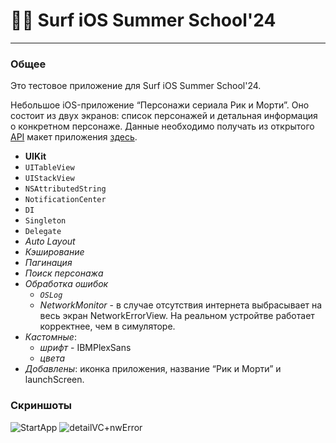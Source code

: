 # 🏄‍♂️ Surf iOS Summer School'24
---
### Общее
Это тестовое приложение для Surf iOS Summer School'24. 

 Небольшое iOS-приложение “Персонажи сериала Рик и Морти”. 
 Оно состоит из двух экранов: список персонажей и детальная информация о конкретном персонаже. Данные необходимо получать из открытого [API](https://rickandmortyapi.com/documentation)  макет приложения [здесь](https://www.figma.com/design/pItXdbTwIeswZksyvGZQNH/%D0%98%D1%82%D0%BE%D0%B3%D0%BE%D0%B2%D0%BE%D0%B5-%D0%B7%D0%B0%D0%B4%D0%B0%D0%BD%D0%B8%D0%B5-iOS?node-id=0-1&t=kbgi3vuyPnLWEw0A-0).

- **UIKit**
- `UITableView`
- `UIStackView`
- `NSAttributedString`
- `NotificationCenter`
- `DI`
- `Singleton`
- `Delegate`
- *Auto Layout*
- *Кэширование*
- *Пагинация*
- *Поиск персонажа*
- *Обработка ошибок*
	- *`OSLog`*
	- *NetworkMonitor* - в случае отсутствия интернета выбрасывает на весь экран NetworkErrorView. На реальном устройтве работает корректнее, чем в симуляторе. 
- *Кастомные*:
	- *шрифт* - IBMPlexSans
	- *цвета*
- *Добавлены*: иконка приложения, название “Рик и Морти” и launchScreen. 

### Скриншоты
![StartApp](https://github.com/user-attachments/assets/ae0b4098-1687-4499-96be-d4216b07f1a5)
![detailVC+nwError](https://github.com/user-attachments/assets/d5d258fe-f2a7-4278-9a8f-b41c765bb6f5)

